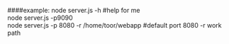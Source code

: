 
####example:
	node server.js -h    #help for me<br>
	node server.js -p9090<br> 
	node server.js -p 8080 -r /home/toor/webapp #default port 8080 -r  work path<br>
	
